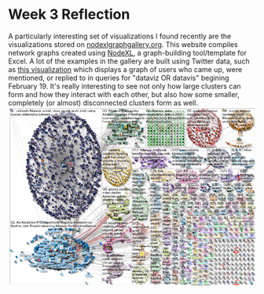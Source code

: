 # Week 3 Reflection

A particularly interesting set of visualizations I found recently are the visualizations stored on [nodexlgraphgallery.org](https://nodexlgraphgallery.org/). This website compiles network graphs created using [NodeXL](https://nodexlgraphgallery.org/Pages/AboutNodeXL.aspx), a graph-building tool/template for Excel. A lot of the examples in the gallery are built using Twitter data, such as [this visualization](https://nodexlgraphgallery.org/Pages/Graph.aspx?graphID=249089) which displays a graph of users who came up, were mentioned, or replied to in queries for "dataviz OR datavis" begining February 19. It's really interesting to see not only how large clusters can form and how they interact with each other, but also how some smaller, completely (or almost) disconnected clusters form as well.
![Graoh of Twitter users in a query for "datavis OR dataviz"](./img/datavis-twitter.png)
